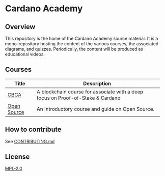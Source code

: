 # Cardano Academy

## Overview

This repository is the home of the Cardano Academy source material. It is a mono-repository hosting the content of the various courses, the associated diagrams, and quizzes. Periodically, the content will be produced as educational videos.

## Courses

| Title                        | Description                                                                     |
| ---                          | ---                                                                             |
| [CBCA](https://github.com/cardano-foundation/cardano-academy/tree/main/CBCA)                         | A blockchain course for associate with a deep focus on Proof-of-Stake & Cardano |
| [Open Source](./open-source) | An introductory course and guide on Open Source.                                |

## How to contribute

See [CONTRIBUTING.md](./CONTRIBUTING.md)

## License

[MPL-2.0](./LICENSE)
